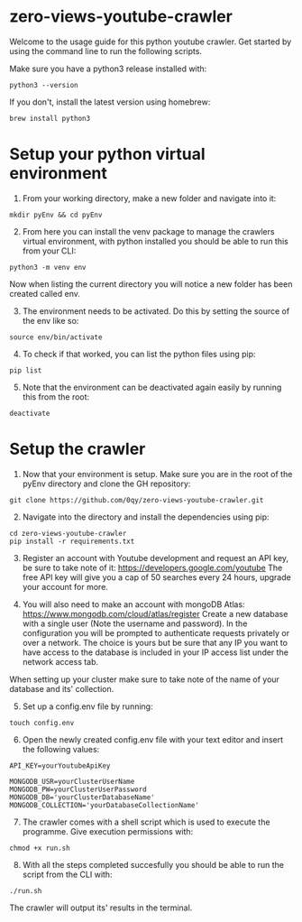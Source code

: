 # zero-views-youtube-crawler
Welcome to the usage guide for this python youtube crawler.
Get started by using the command line to run the following scripts.

Make sure you have a python3 release installed with:
```
python3 --version
```

If you don't, install the latest version using homebrew: 
```
brew install python3
```

# Setup your python virtual environment

1. From your working directory, make a new folder and navigate into it:
```
mkdir pyEnv && cd pyEnv
```

2. From here you can install the venv package to manage the crawlers virtual environment, with python installed you should be able to run this from your CLI:
```
python3 -m venv env
```
Now when listing the current directory you will notice a new folder has been created called env.

3. The environment needs to be activated. Do this by setting the source of the env like so:
```
source env/bin/activate
```

4. To check if that worked, you can list the python files using pip:
```
pip list
```

5. Note that the environment can be deactivated again easily by running this from the root:
```
deactivate
```

# Setup the crawler

1. Now that your environment is setup. Make sure you are in the root of the pyEnv directory and clone the GH repository:
```
git clone https://github.com/0qy/zero-views-youtube-crawler.git
```

2. Navigate into the directory and install the dependencies using pip:
```
cd zero-views-youtube-crawler
pip install -r requirements.txt
```

3. Register an account with Youtube development and request an API key, be sure to take note of it: https://developers.google.com/youtube
The free API key will give you a cap of 50 searches every 24 hours, upgrade your account for more. 

4. You will also need to make an account with mongoDB Atlas: https://www.mongodb.com/cloud/atlas/register 
Create a new database with a single user (Note the username and password). In the configuration you will be prompted to authenticate requests privately or over a network. The choice is yours but be sure that any IP you want to have access to the database is included in your IP access list under the network access tab. 

When setting up your cluster make sure to take note of the name of your database and its' collection.

5. Set up a config.env file by running:
```
touch config.env
```

6. Open the newly created config.env file with your text editor and insert the following values:
```
API_KEY=yourYoutubeApiKey

MONGODB_USR=yourClusterUserName
MONGODB_PW=yourClusterUserPassword
MONGODB_DB='yourClusterDatabaseName'
MONGODB_COLLECTION='yourDatabaseCollectionName'
```

7. The crawler comes with a shell script which is used to execute the programme. Give execution permissions with:
```
chmod +x run.sh
```

8. With all the steps completed succesfully you should be able to run the script from the CLI with:
```
./run.sh
```
The crawler will output its' results in the terminal.
